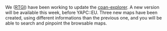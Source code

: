 We ([RTGI](http://rtgi.fr)) have been working to update the [cpan-explorer](http://cpan-explorer.org). A new version will be available this week, before YAPC::EU. Three new maps have been created, using different informations than the previous one, and you will be able to search and pinpoint the browsable maps.
